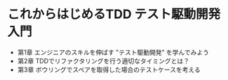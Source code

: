 # これからはじめるTDD テスト駆動開発入門
* 第1章 エンジニアのスキルを伸ばす "テスト駆動開発" を学んでみよう
* 第2章 TDDでリファクタリングを行う適切なタイミングとは？
* 第3章 ボウリングでスペアを取得した場合のテストケースを考える
